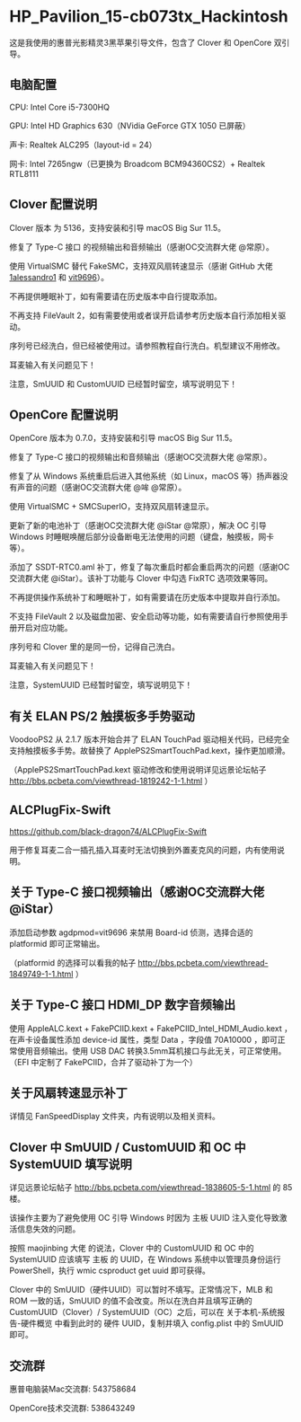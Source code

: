 # HP_Pavilion_15-cb073tx_Hackintosh

这是我使用的惠普光影精灵3黑苹果引导文件，包含了 Clover 和 OpenCore 双引导。

## 电脑配置

CPU: Intel Core i5-7300HQ

GPU: Intel HD Graphics 630（NVidia GeForce GTX 1050 已屏蔽）

声卡: Realtek ALC295（layout-id = 24）

网卡: Intel 7265ngw（已更换为 Broadcom BCM94360CS2）+ Realtek RTL8111

## Clover 配置说明

Clover 版本 为 5136，支持安装和引导 macOS Big Sur 11.5。

修复了 Type-C 接口 的视频输出和音频输出（感谢OC交流群大佬 @常原）。

使用 VirtualSMC 替代 FakeSMC，支持双风扇转速显示（感谢 GitHub 大佬 [1alessandro1](https://github.com/1alessandro1) 和 [vit9696](https://github.com/vit9696)）。

不再提供睡眠补丁，如有需要请在历史版本中自行提取添加。

不再支持 FileVault 2，如有需要使用或者误开启请参考历史版本自行添加相关驱动。

序列号已经洗白，但已经被使用过。请参照教程自行洗白。机型建议不用修改。

耳麦输入有关问题见下！

注意，SmUUID 和 CustomUUID 已经暂时留空，填写说明见下！

## OpenCore 配置说明

OpenCore 版本为 0.7.0，支持安装和引导 macOS Big Sur 11.5。

修复了 Type-C 接口的视频输出和音频输出（感谢OC交流群大佬 @常原）。

修复了从 Windows 系统重启后进入其他系统（如 Linux，macOS 等）扬声器没有声音的问题（感谢OC交流群大佬 @哞 @常原）。

使用 VirtualSMC + SMCSuperIO，支持双风扇转速显示。

更新了新的电池补丁（感谢OC交流群大佬 @iStar @常原），解决 OC 引导 Windows 时睡眠唤醒后部分设备断电无法使用的问题（键盘，触摸板，网卡等）。

添加了 SSDT-RTC0.aml 补丁，修复了每次重启时都会重启两次的问题（感谢OC交流群大佬 @iStar）。该补丁功能与 Clover 中勾选 FixRTC 选项效果等同。

不再提供操作系统补丁和睡眠补丁，如有需要请在历史版本中提取并自行添加。

不支持 FileVault 2 以及磁盘加密、安全启动等功能，如有需要请自行参照使用手册开启对应功能。

序列号和 Clover 里的是同一份，记得自己洗白。

耳麦输入有关问题见下！

注意，SystemUUID 已经暂时留空，填写说明见下！

## 有关 ELAN PS/2 触摸板多手势驱动

VoodooPS2 从 2.1.7 版本开始合并了 ELAN TouchPad 驱动相关代码，已经完全支持触摸板多手势。故替换了 ApplePS2SmartTouchPad.kext，操作更加顺滑。

（ApplePS2SmartTouchPad.kext 驱动修改和使用说明详见远景论坛帖子 http://bbs.pcbeta.com/viewthread-1819242-1-1.html ）

## ALCPlugFix-Swift

https://github.com/black-dragon74/ALCPlugFix-Swift

用于修复耳麦二合一插孔插入耳麦时无法切换到外置麦克风的问题，内有使用说明。

## 关于 Type-C 接口视频输出（感谢OC交流群大佬 @iStar）

添加启动参数 agdpmod=vit9696 来禁用 Board-id 侦测，选择合适的 platformid 即可正常输出。

（platformid 的选择可以看我的帖子 http://bbs.pcbeta.com/viewthread-1849749-1-1.html ）

## 关于 Type-C 接口 HDMI_DP 数字音频输出

使用 AppleALC.kext + FakePCIID.kext + FakePCIID_Intel_HDMI_Audio.kext ，在声卡设备属性添加 device-id 属性，类型 Data ，字段值 70A10000 ，即可正常使用音频输出。使用 USB DAC 转换3.5mm耳机接口与此无关，可正常使用。（EFI 中定制了 FakePCIID，合并了驱动补丁为一个）

## 关于风扇转速显示补丁

详情见 FanSpeedDisplay 文件夹，内有说明以及相关资料。

## Clover 中 SmUUID / CustomUUID 和 OC 中 SystemUUID 填写说明

详见远景论坛帖子 http://bbs.pcbeta.com/viewthread-1838605-5-1.html 的 85 楼。

该操作主要为了避免使用 OC 引导 Windows 时因为 主板 UUID 注入变化导致激活信息失效的问题。

按照 maojinbing 大佬 的说法，Clover 中的 CustomUUID 和 OC 中的 SystemUUID 应该填写 主板 的 UUID，在 Windows 系统中以管理员身份运行 PowerShell，执行 wmic csproduct get uuid 即可获得。

Clover 中的 SmUUID（硬件UUID）可以暂时不填写。正常情况下，MLB 和 ROM 一致的话，SmUUID 的值不会改变。所以在洗白并且填写正确的 CustomUUID（Clover）/ SystemUUID（OC）之后，可以在 关于本机-系统报告-硬件概览 中看到此时的 硬件 UUID，复制并填入 config.plist 中的 SmUUID 即可。

## 交流群

惠普电脑装Mac交流群: 543758684

OpenCore技术交流群: 538643249
